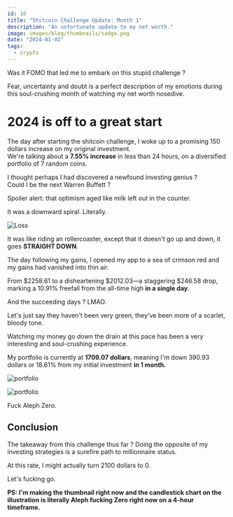 ```yaml
---
id: 10
title: "Shitcoin Challenge Update: Month 1"
description: "An unfortunate update to my net worth."
image: images/blog/thumbnails/sadge.png
date: "2024-01-02"
tags:
  - crypto
---
```


Was it FOMO that led me to embark on this stupid challenge ?

Fear, uncertainty and doubt is a perfect description of my emotions during this
soul-crushing month of watching my net worth nosedive.

# 2024 is off to a great start

The day after starting the shitcoin challenge, I woke up to a promising 150
dollars increase on my original investment.\
We're talking about a **7.55% increase** in less than 24 hours, on a diversified
portfolio of 7 random coins.

I thought perhaps I had discovered a newfound investing genius ? \
Could I be the next Warren Buffett ?

Spoiler alert: that optimism aged like milk left out in the counter.

It was a downward spiral. Literally.

![Loss](/images/blog/10-chart.png)

It was like riding an rollercoaster, except that it doesn't go up and down, it
goes **STRAIGHT DOWN**.

The day following my gains, I opened my app to a sea of crimson red and my gains
had vanished into thin air.

From $2258.61 to a disheartening $2012.03—a staggering $246.58 drop, marking a
10.91% freefall from the all-time high **in a single day**.

And the succeeding days ? LMAO.

Let's just say they haven't been very green, they've been more of a scarlet,
bloody tone.

Watching my money go down the drain at this pace has been a very interesting and
soul-crushing experience.

My portfolio is currently at **1709.07 dollars**, meaning I'm down 390.93
dollars or 18.61% from my initial investment **in 1 month.**

![portfolio](/images/blog/10-portfolio.png)

![portfolio](/images/blog/10-profit.png)

Fuck Aleph Zero.

## Conclusion

The takeaway from this challenge thus far ? Doing the opposite of my investing
strategies is a surefire path to millionnaire status.

At this rate, I might actually turn 2100 dollars to 0.

Let's fucking go.

**PS: I'm making the thumbnail right now and the candlestick chart on the
illustration is literally Aleph fucking Zero right now on a 4-hour timeframe.**
